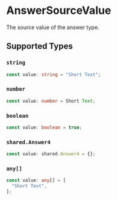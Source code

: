 # AnswerSourceValue

The source value of the answer type.


## Supported Types

### `string`

```typescript
const value: string = "Short Text";
```

### `number`

```typescript
const value: number = Short Text;
```

### `boolean`

```typescript
const value: boolean = true;
```

### `shared.Answer4`

```typescript
const value: shared.Answer4 = {};
```

### `any[]`

```typescript
const value: any[] = [
  "Short Text",
];
```

